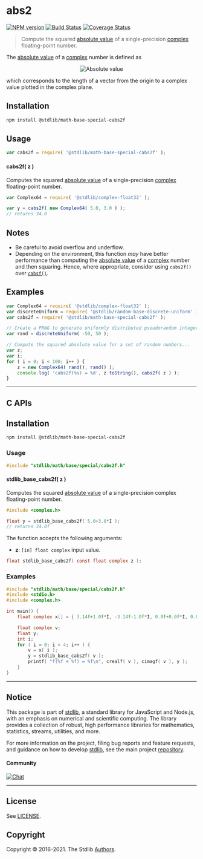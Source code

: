 <!--

@license Apache-2.0

Copyright (c) 2021 The Stdlib Authors.

Licensed under the Apache License, Version 2.0 (the "License");
you may not use this file except in compliance with the License.
You may obtain a copy of the License at

   http://www.apache.org/licenses/LICENSE-2.0

Unless required by applicable law or agreed to in writing, software
distributed under the License is distributed on an "AS IS" BASIS,
WITHOUT WARRANTIES OR CONDITIONS OF ANY KIND, either express or implied.
See the License for the specific language governing permissions and
limitations under the License.

-->

# abs2

[![NPM version][npm-image]][npm-url] [![Build Status][test-image]][test-url] [![Coverage Status][coverage-image]][coverage-url] <!-- [![dependencies][dependencies-image]][dependencies-url] -->

> Compute the squared [absolute value][absolute-value] of a single-precision [complex][@stdlib/complex/float32] floating-point number.

<section class="intro">

The [absolute value][absolute-value] of a [complex][@stdlib/complex/float32] number is defined as

<!-- <equation class="equation" label="eq:absolute_value_complex" align="center" raw="|a + bi| = \sqrt{a^2 + b^2}" alt="Absolute value"> -->

<div class="equation" align="center" data-raw-text="|a + bi| = \sqrt{a^2 + b^2}" data-equation="eq:absolute_value_complex">
    <img src="https://cdn.jsdelivr.net/gh/stdlib-js/stdlib@6b7ea3a67c5943feb168cbe1336ba977959acf9a/lib/node_modules/@stdlib/math/base/special/cabs2f/docs/img/equation_absolute_value_complex.svg" alt="Absolute value">
    <br>
</div>

<!-- </equation> -->

which corresponds to the length of a vector from the origin to a complex value plotted in the complex plane.

</section>

<!-- /.intro -->

<section class="installation">

## Installation

```bash
npm install @stdlib/math-base-special-cabs2f
```

</section>

<section class="usage">

## Usage

```javascript
var cabs2f = require( '@stdlib/math-base-special-cabs2f' );
```

#### cabs2f( z )

Computes the squared [absolute value][absolute-value] of a single-precision [complex][@stdlib/complex/float32] floating-point number.

```javascript
var Complex64 = require( '@stdlib/complex-float32' );

var y = cabs2f( new Complex64( 5.0, 3.0 ) );
// returns 34.0
```

</section>

<!-- /.usage -->

<section class="notes">

## Notes

-   Be careful to avoid overflow and underflow.
-   Depending on the environment, this function _may_ have better performance than computing the [absolute value][absolute-value] of a [complex][@stdlib/complex/float32] number and then squaring. Hence, where appropriate, consider using `cabs2f()` over [`cabsf()`][@stdlib/math/base/special/cabsf].

</section>

<!-- /.notes -->

<section class="examples">

## Examples

<!-- eslint-disable max-len -->

<!-- eslint no-undef: "error" -->

```javascript
var Complex64 = require( '@stdlib/complex-float32' );
var discreteUniform = require( '@stdlib/random-base-discrete-uniform' ).factory;
var cabs2f = require( '@stdlib/math-base-special-cabs2f' );

// Create a PRNG to generate uniformly distributed pseudorandom integers:
var rand = discreteUniform( -50, 50 );

// Compute the squared absolute value for a set of random numbers...
var z;
var i;
for ( i = 0; i < 100; i++ ) {
    z = new Complex64( rand(), rand() );
    console.log( 'cabs2f(%s) = %d', z.toString(), cabs2f( z ) );
}
```

</section>

<!-- /.examples -->

<!-- C interface documentation. -->

* * *

<section class="c">

## C APIs

<!-- Section to include introductory text. Make sure to keep an empty line after the intro `section` element and another before the `/section` close. -->

<section class="intro">

</section>

<!-- /.intro -->

<!-- C usage documentation. -->

<section class="installation">

## Installation

```bash
npm install @stdlib/math-base-special-cabs2f
```

</section>

<section class="usage">

### Usage

```c
#include "stdlib/math/base/special/cabs2f.h"
```

#### stdlib_base_cabs2f( z )

Computes the squared [absolute value][absolute-value] of a single-precision complex floating-point number.

```c
#include <complex.h>

float y = stdlib_base_cabs2f( 5.0+3.0*I );
// returns 34.0f
```

The function accepts the following arguments:

-   **z**: `[in] float complex` input value.

```c
float stdlib_base_cabs2f( const float complex z );
```

</section>

<!-- /.usage -->

<!-- C API usage notes. Make sure to keep an empty line after the `section` element and another before the `/section` close. -->

<section class="notes">

</section>

<!-- /.notes -->

<!-- C API usage examples. -->

<section class="examples">

### Examples

```c
#include "stdlib/math/base/special/cabs2f.h"
#include <stdio.h>
#include <complex.h>

int main() {
    float complex x[] = { 3.14f+1.0f*I, -3.14f-1.0f*I, 0.0f+0.0f*I, 0.0f/0.0f+0.0f/0.0f*I };

    float complex v;
    float y;
    int i;
    for ( i = 0; i < 4; i++ ) {
        v = x[ i ];
        y = stdlib_base_cabs2f( v );
        printf( "f(%f + %f) = %f\n", crealf( v ), cimagf( v ), y );
    }
}
```

</section>

<!-- /.examples -->

</section>

<!-- /.c -->

<!-- Section for related `stdlib` packages. Do not manually edit this section, as it is automatically populated. -->

<section class="related">

</section>

<!-- /.related -->

<!-- Section for all links. Make sure to keep an empty line after the `section` element and another before the `/section` close. -->


<section class="main-repo" >

* * *

## Notice

This package is part of [stdlib][stdlib], a standard library for JavaScript and Node.js, with an emphasis on numerical and scientific computing. The library provides a collection of robust, high performance libraries for mathematics, statistics, streams, utilities, and more.

For more information on the project, filing bug reports and feature requests, and guidance on how to develop [stdlib][stdlib], see the main project [repository][stdlib].

#### Community

[![Chat][chat-image]][chat-url]

---

## License

See [LICENSE][stdlib-license].


## Copyright

Copyright &copy; 2016-2021. The Stdlib [Authors][stdlib-authors].

</section>

<!-- /.stdlib -->

<!-- Section for all links. Make sure to keep an empty line after the `section` element and another before the `/section` close. -->

<section class="links">

[npm-image]: http://img.shields.io/npm/v/@stdlib/math-base-special-cabs2f.svg
[npm-url]: https://npmjs.org/package/@stdlib/math-base-special-cabs2f

[test-image]: https://github.com/stdlib-js/math-base-special-cabs2f/actions/workflows/test.yml/badge.svg
[test-url]: https://github.com/stdlib-js/math-base-special-cabs2f/actions/workflows/test.yml

[coverage-image]: https://img.shields.io/codecov/c/github/stdlib-js/math-base-special-cabs2f/main.svg
[coverage-url]: https://codecov.io/github/stdlib-js/math-base-special-cabs2f?branch=main

<!--

[dependencies-image]: https://img.shields.io/david/stdlib-js/math-base-special-cabs2f.svg
[dependencies-url]: https://david-dm.org/stdlib-js/math-base-special-cabs2f/main

-->

[chat-image]: https://img.shields.io/gitter/room/stdlib-js/stdlib.svg
[chat-url]: https://gitter.im/stdlib-js/stdlib/

[stdlib]: https://github.com/stdlib-js/stdlib

[stdlib-authors]: https://github.com/stdlib-js/stdlib/graphs/contributors

[stdlib-license]: https://raw.githubusercontent.com/stdlib-js/math-base-special-cabs2f/main/LICENSE

[absolute-value]: https://en.wikipedia.org/wiki/Absolute_value

[@stdlib/math/base/special/cabsf]: https://github.com/stdlib-js/math-base-special-cabsf

[@stdlib/complex/float32]: https://github.com/stdlib-js/complex-float32

</section>

<!-- /.links -->
